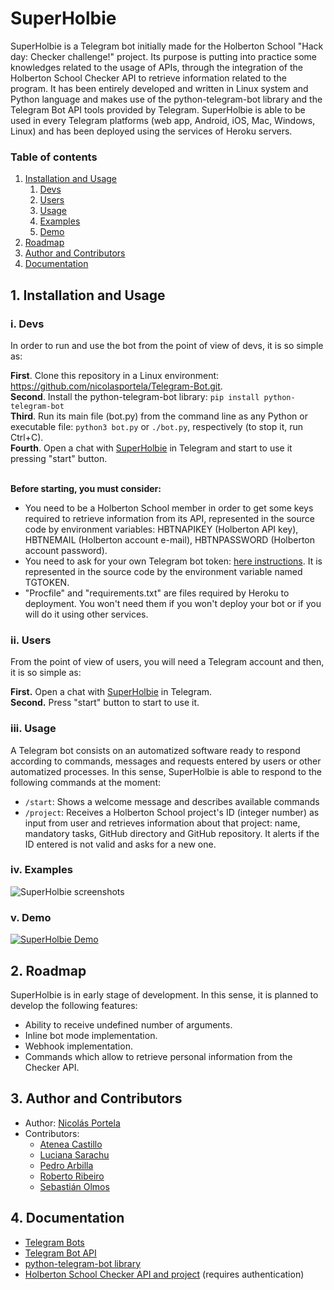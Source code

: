 # SuperHolbie

SuperHolbie is a Telegram bot initially made for the Holberton School "Hack day: Checker challenge!" project. Its purpose is putting into practice some knowledges related to the usage of APIs, through the integration of the Holberton School Checker API to retrieve information related to the program.
It has been entirely developed and written in Linux system and Python language and makes use of the python-telegram-bot library and the Telegram Bot API tools provided by Telegram. SuperHolbie is able to be used in every Telegram platforms (web app, Android, iOS, Mac, Windows, Linux) and has been deployed using the services of Heroku servers.

### Table of contents
1. [Installation and Usage](#1)
   1. [Devs](#11)
   2. [Users](#12)
   3. [Usage](#13)
   4. [Examples](#14)
   5. [Demo](#15)
2. [Roadmap](#2)
3. [Author and Contributors](#3)
4. [Documentation](#4)

## 1. Installation and Usage <a name="1"></a>

### i. Devs <a name="11"></a>
In order to run and use the bot from the point of view of devs, it is so simple as:

**First**. Clone this repository in a Linux environment: https://github.com/nicolasportela/Telegram-Bot.git. \
**Second**. Install the python-telegram-bot library: `pip install python-telegram-bot`\
**Third**. Run its main file (bot\.py) from the command line as any Python or executable file: `python3 bot.py` or `./bot.py`, respectively (to stop it, run Ctrl+C).\
**Fourth**. Open a chat with [SuperHolbie](http://t.me/SuperHolbieBot) in Telegram and start to use it pressing "start" button.

\
**Before starting, you must consider:** 
* You need to be a Holberton School member in order to get some keys required to retrieve information from its API, represented in the source code by environment variables: HBTNAPIKEY (Holberton API key), HBTNEMAIL (Holberton account e-mail), HBTNPASSWORD (Holberton account password).
* You need to ask for your own Telegram bot token: [here instructions](https://core.telegram.org/bots#creating-a-new-bot). It is represented in the source code by the environment variable named TGTOKEN.
* "Procfile" and "requirements.txt" are files required by Heroku to deployment. You won't need them if you won't deploy your bot or if you will do it using other services.

### ii. Users <a name="12"></a>
From the point of view of users, you will need a Telegram account and then, it is so simple as:

**First.** Open a chat with [SuperHolbie](http://t.me/SuperHolbieBot) in Telegram.\
**Second.** Press "start" button to start to use it.

### iii. Usage <a name="13"></a>
A Telegram bot consists on an automatized software ready to respond according to commands, messages and requests entered by users or other automatized processes. In this sense, SuperHolbie is able to respond to the following commands at the moment:

* `/start`: Shows a welcome message and describes available commands
* `/project`: Receives a Holberton School project's ID (integer number) as input from user and retrieves information about that project: name, mandatory tasks, GitHub directory and GitHub repository. It alerts if the ID entered is not valid and asks for a new one.

### iv. Examples <a name="14"></a>

![SuperHolbie screenshots](https://lh3.googleusercontent.com/pw/ACtC-3csAW175HlvTRJxOV3MFyRZmHWE-m06jhX3HBaf54IV49T92fWMnPui4TK5ysvJ0G3x9p3wmyxnZAJgJjQKQBnVUsOphqpfU_YsGl_eqcJwoXVndii7V_KqGmVdyUGYRSxiF8gWACsvNt7JfixQk9_1=w1154-h923-no?authuser=0)

### v. Demo <a name="15"></a>

[![SuperHolbie Demo](https://lh3.googleusercontent.com/mLLtZqMp4XGwwI0yC1vyF-EAcJUAT_mkvM-Cy_fpBU-IZMyVVL7SzSESEsQUj5PR5O9uyZxa2dfYJMlebaif8CHzwW9ERRpF04ImwzBJh4hqVEK9xQrNKFkjiGN4tQog6h3d6uc1CNRO3_G1x5Zimp8Knwx5VVPCZzowbxBDCLoqEyToXF8ttRzYlzdg009Fvk032eOFqVI43GP0FE527Vk2HEWlAE6-p1YuTFj4IXxKcvgJa6DGsiyt8X34r_BnD8H2Gwzj9boIp3TZz5iNSmpoBENt9MjiF5iJxilqbgqDm1mo3IxDZZIhBe_CaeiTgi7NJZOAkYwSqcWeiT49BQlN7cmSwBHRrCTGiGSDW-3HmYe3MRqL5dyHpwv1AjsiMidVadvwDs1sxKCjH4BoOAr25FX3K_k2Si29YDPzsXgytp5T3B5aqCSMfFtQCpUgzxnBNzKlvxEst1rhxKC8UfhfWifphz7QgXWuX_YMbs5NnX0GGsJxkVrjPlkStj-9VqUsy_BDJxiuYIyQIX-FLRLVe9kG28cYyjzLgXK4u_6wAcY382xjDG53J2tZ1ukXmE4rn_br1iKmNRAFMt09jLsRxhXfabgO1M1KsLhBXbB8kgQzhXESSDrmrYJA80U8Bwwii-QVEWv9GYDoHUxrNB2k1B5-LDwZk-Wn_PMecK_7hF9jDvPcUPonf8FJ224p2OyOXpQn1A6kuya3tBkxn8Q=w1160-h655-no?authuser=1)](https://youtu.be/x2P-HbK8G2Y "SuperHolbie Demo")

## 2. Roadmap <a name="2"></a>
SuperHolbie is in early stage of development. In this sense, it is planned to develop the following features:
* Ability to receive undefined number of arguments.
* Inline bot mode implementation.
* Webhook implementation.
* Commands which allow to retrieve personal information from the Checker API. 

## 3. Author and Contributors <a name="3"></a>
* Author: [Nicolás Portela](https://github.com/nicolasportela)
* Contributors:
  * [Atenea Castillo](https://github.com/AteCastillo)
  * [Luciana Sarachu](https://github.com/luciana-sarachu)
  * [Pedro Arbilla](https://github.com/parbilla)
  * [Roberto Ribeiro](https://github.com/ribeiro-uy)
  * [Sebastián Olmos](https://github.com/olmoshbtn)

## 4. Documentation <a name="4"></a>
* [Telegram Bots](https://core.telegram.org/bots)
* [Telegram Bot API](https://core.telegram.org/bots/api)
* [python-telegram-bot library](https://python-telegram-bot.org)
* [Holberton School Checker API and project](https://intranet.hbtn.io/projects/434) (requires authentication)

<br>